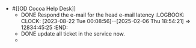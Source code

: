 - #[[OD Cocoa Help Desk]]
	- DONE Respond the e-mail for the head e-mail latency
	  :LOGBOOK:
	  CLOCK: [2023-08-22 Tue 00:08:56]--[2025-02-06 Thu 18:54:21] =>  12834:45:25
	  :END:
	- DONE update all ticket in the service now.
	-